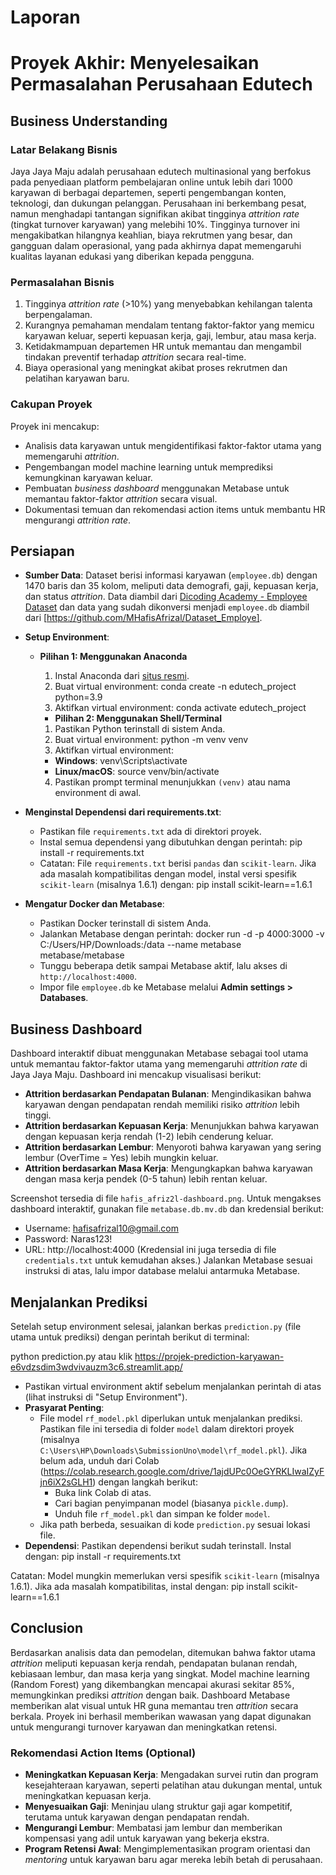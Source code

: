 # Laporan
# Proyek Akhir: Menyelesaikan Permasalahan Perusahaan Edutech

## Business Understanding

### Latar Belakang Bisnis
Jaya Jaya Maju adalah perusahaan edutech multinasional yang berfokus pada penyediaan platform pembelajaran online untuk lebih dari 1000 karyawan di berbagai departemen, seperti pengembangan konten, teknologi, dan dukungan pelanggan. Perusahaan ini berkembang pesat, namun menghadapi tantangan signifikan akibat tingginya *attrition rate* (tingkat turnover karyawan) yang melebihi 10%. Tingginya turnover ini mengakibatkan hilangnya keahlian, biaya rekrutmen yang besar, dan gangguan dalam operasional, yang pada akhirnya dapat memengaruhi kualitas layanan edukasi yang diberikan kepada pengguna.

### Permasalahan Bisnis
1. Tingginya *attrition rate* (>10%) yang menyebabkan kehilangan talenta berpengalaman.
2. Kurangnya pemahaman mendalam tentang faktor-faktor yang memicu karyawan keluar, seperti kepuasan kerja, gaji, lembur, atau masa kerja.
3. Ketidakmampuan departemen HR untuk memantau dan mengambil tindakan preventif terhadap *attrition* secara real-time.
4. Biaya operasional yang meningkat akibat proses rekrutmen dan pelatihan karyawan baru.

### Cakupan Proyek
Proyek ini mencakup:
- Analisis data karyawan untuk mengidentifikasi faktor-faktor utama yang memengaruhi *attrition*.
- Pengembangan model machine learning untuk memprediksi kemungkinan karyawan keluar.
- Pembuatan *business dashboard* menggunakan Metabase untuk memantau faktor-faktor *attrition* secara visual.
- Dokumentasi temuan dan rekomendasi action items untuk membantu HR mengurangi *attrition rate*.

## Persiapan
- **Sumber Data**: Dataset berisi informasi karyawan (`employee.db`) dengan 1470 baris dan 35 kolom, meliputi data demografi, gaji, kepuasan kerja, dan status *attrition*. Data diambil dari [Dicoding Academy - Employee Dataset](https://github.com/dicodingacademy/dicoding_dataset/tree/main/employee) dan data yang sudah dikonversi menjadi `employee.db` diambil dari [https://github.com/MHafisAfrizal/Dataset_Employe].
- **Setup Environment**:
  - **Pilihan 1: Menggunakan Anaconda**
    1. Instal Anaconda dari [situs resmi](https://www.anaconda.com/products/distribution).
    2. Buat virtual environment:
    conda create -n edutech_project python=3.9
    3. Aktifkan virtual environment:
    conda activate edutech_project

    - **Pilihan 2: Menggunakan Shell/Terminal**
    1. Pastikan Python terinstall di sistem Anda.
    2. Buat virtual environment:
    python -m venv venv
    3. Aktifkan virtual environment:

    - **Windows**:
    venv\Scripts\activate
    - **Linux/macOS**:
    source venv/bin/activate
    4. Pastikan prompt terminal menunjukkan `(venv)` atau nama environment di awal.

- **Menginstal Dependensi dari requirements.txt**:
  - Pastikan file `requirements.txt` ada di direktori proyek.
  - Instal semua dependensi yang dibutuhkan dengan perintah:
    pip install -r requirements.txt
  - Catatan: File `requirements.txt` berisi `pandas` dan `scikit-learn`. Jika ada masalah kompatibilitas dengan model, instal versi spesifik `scikit-learn` (misalnya 1.6.1) dengan:
    pip install scikit-learn==1.6.1

- **Mengatur Docker dan Metabase**:
  - Pastikan Docker terinstall di sistem Anda.
  - Jalankan Metabase dengan perintah:
    docker run -d -p 4000:3000 -v C:/Users/HP/Downloads:/data --name metabase metabase/metabase
  - Tunggu beberapa detik sampai Metabase aktif, lalu akses di `http://localhost:4000`.
  - Impor file `employee.db` ke Metabase melalui **Admin settings > Databases**.

## Business Dashboard
Dashboard interaktif dibuat menggunakan Metabase sebagai tool utama untuk memantau faktor-faktor utama yang memengaruhi *attrition rate* di Jaya Jaya Maju. Dashboard ini mencakup visualisasi berikut:
- **Attrition berdasarkan Pendapatan Bulanan**: Mengindikasikan bahwa karyawan dengan pendapatan rendah memiliki risiko *attrition* lebih tinggi.
- **Attrition berdasarkan Kepuasan Kerja**: Menunjukkan bahwa karyawan dengan kepuasan kerja rendah (1-2) lebih cenderung keluar.
- **Attrition berdasarkan Lembur**: Menyoroti bahwa karyawan yang sering lembur (OverTime = Yes) lebih mungkin keluar.
- **Attrition berdasarkan Masa Kerja**: Mengungkapkan bahwa karyawan dengan masa kerja pendek (0-5 tahun) lebih rentan keluar.

Screenshot tersedia di file `hafis_afriz2l-dashboard.png`. Untuk mengakses dashboard interaktif, gunakan file `metabase.db.mv.db` dan kredensial berikut:
- Username: hafisafrizal10@gmail.com
- Password: Naras123!
- URL: http://localhost:4000
(Kredensial ini juga tersedia di file `credentials.txt` untuk kemudahan akses.) Jalankan Metabase sesuai instruksi di atas, lalu impor database melalui antarmuka Metabase.

## Menjalankan Prediksi
Setelah setup environment selesai, jalankan berkas `prediction.py` (file utama untuk prediksi) dengan perintah berikut di terminal:

python prediction.py
atau klik https://projek-prediction-karyawan-e6vdzsdim3wdvivauzm3c6.streamlit.app/

- Pastikan virtual environment aktif sebelum menjalankan perintah di atas (lihat instruksi di "Setup Environment").
- **Prasyarat Penting**: 
  - File model `rf_model.pkl` diperlukan untuk menjalankan prediksi. Pastikan file ini tersedia di folder `model` dalam direktori proyek (misalnya `C:\Users\HP\Downloads\SubmissionUno\model\rf_model.pkl`). Jika belum ada, unduh dari Colab (https://colab.research.google.com/drive/1ajdUPc0OeGYRKLIwaIZyFjn6iX2sGLH1) dengan langkah berikut:
    - Buka link Colab di atas.
    - Cari bagian penyimpanan model (biasanya `pickle.dump`).
    - Unduh file `rf_model.pkl` dan simpan ke folder `model`.
  - Jika path berbeda, sesuaikan di kode `prediction.py` sesuai lokasi file.
- **Dependensi**: Pastikan dependensi berikut sudah terinstall. Instal dengan:
    pip install -r requirements.txt

Catatan: Model mungkin memerlukan versi spesifik `scikit-learn` (misalnya 1.6.1). Jika ada masalah kompatibilitas, instal dengan:
    pip install scikit-learn==1.6.1


## Conclusion
Berdasarkan analisis data dan pemodelan, ditemukan bahwa faktor utama *attrition* meliputi kepuasan kerja rendah, pendapatan bulanan rendah, kebiasaan lembur, dan masa kerja yang singkat. Model machine learning (Random Forest) yang dikembangkan mencapai akurasi sekitar 85%, memungkinkan prediksi *attrition* dengan baik. Dashboard Metabase memberikan alat visual untuk HR guna memantau tren *attrition* secara berkala. Proyek ini berhasil memberikan wawasan yang dapat digunakan untuk mengurangi turnover karyawan dan meningkatkan retensi.

### Rekomendasi Action Items (Optional)
- **Meningkatkan Kepuasan Kerja**: Mengadakan survei rutin dan program kesejahteraan karyawan, seperti pelatihan atau dukungan mental, untuk meningkatkan kepuasan kerja.
- **Menyesuaikan Gaji**: Meninjau ulang struktur gaji agar kompetitif, terutama untuk karyawan dengan pendapatan rendah.
- **Mengurangi Lembur**: Membatasi jam lembur dan memberikan kompensasi yang adil untuk karyawan yang bekerja ekstra.
- **Program Retensi Awal**: Mengimplementasikan program orientasi dan *mentoring* untuk karyawan baru agar mereka lebih betah di perusahaan.
